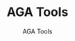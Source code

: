 ---
layout: resources-landing
title: "AGA Tools"
subtitle: "AGA Tools"
external_link: https://www.agacgfm.org/tools
filters: federal-financial-assistance uniform-guidance-2-cfr-200 training
fiscal_year:
---